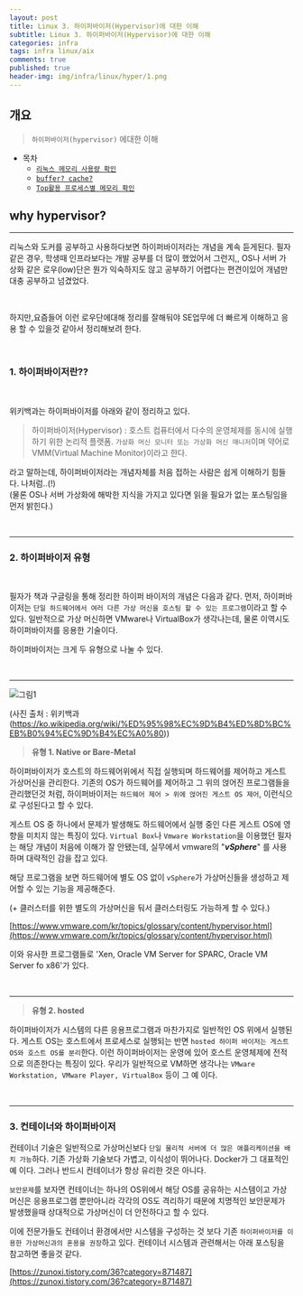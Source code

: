 ```yaml
---
layout: post
title: Linux 3. 하이퍼바이저(Hypervisor)에 대한 이해 
subtitle: Linux 3. 하이퍼바이저(Hypervisor)에 대한 이해
categories: infra
tags: infra linux/aix
comments: true
published: true
header-img: img/infra/linux/hyper/1.png
---
```


## 개요
> `하이퍼바이저(hypervisor)` 에대한 이해
  
- 목차
	- [`리눅스 메모리 사용량 확인`](#리눅스-메모리-사용량)
	- [`buffer? cache?`](#buffer-cache)
	- [`Top활용 프로세스별 메모리 확인`](#top활용-프로세스별-메모리-확인)
  
## why hypervisor?
---
리눅스와 도커를 공부하고 사용하다보면 하이퍼바이저라는 개념을 계속 듣게된다. 필자같은 경우, 학생때 인프라보다는 개발 공부를 더 많이 했었어서 그런지,, OS나 서버 가상화 같은 로우(low)단은 뭔가 익숙하지도 않고 공부하기 어렵다는 편견이있어 개념만 대충 공부하고 넘겼었다.

<br>

하지만,요즘들어 이런 로우단에대해 정리를 잘해둬야 SE업무에 더 빠르게 이해하고 응용 할 수 있을것 같아서 정리해보려 한다.

<br>


### **1\. 하이퍼바이저란??**

<br>

위키백과는 하이퍼바이저를 아래와 같이 정리하고 있다.

> 하이퍼바이저(Hypervisor) : 호스트 컴퓨터에서 다수의 운영체제를 동시에 실행하기 위한 논리적 플랫폼. `가상화 머신 모니터 또는 가상화 머신 매니저`이며 약어로 VMM(Virtual Machine Monitor)이라고 한다.

라고 말하는데, 하이퍼바이저라는 개념자체를 처음 접하는 사람은 쉽게 이해하기 힘들다. 나처럼..(!)  
(물론 OS나 서버 가상화에 해박한 지식을 가지고 있다면 읽을 필요가 없는 포스팅임을 먼저 밝힌다.)

<br>

---
### **2\. 하이퍼바이저 유형**

<br>

필자가 책과 구글링을 통해 정리한 하이퍼 바이저의 개념은 다음과 같다. 먼저, 하이퍼바이저는 `단일 하드웨어에서 여러 다른 가상 머신을 호스팅 할 수 있는 프로그램`이라고 할 수 있다. 일반적으로 가상 머신하면 VMware나 VirtualBox가 생각나는데, 물론 이역시도 하이퍼바이저를 응용한 기술이다.

하이퍼바이저는 크게 두 유형으로 나눌 수 있다.

<br>

---

![그림1](https://cdn.jsdelivr.net/gh/zunoxi/zunoxi.github.io/assets/img/infra/linux/hyper/2.png)

(사진 출처 : 위키백과 (https://ko.wikipedia.org/wiki/%ED%95%98%EC%9D%B4%ED%8D%BC%EB%B0%94%EC%9D%B4%EC%A0%80))


> **유형 1. Native or Bare-Metal**

하이퍼바이저가 호스트의 하드웨어위에서 직접 실행되며 하드웨어를 제어하고 게스트 가상머신을 관리한다. 기존의 OS가 하드웨어를 제어하고 그 위의 얹어진 프로그램들을 관리했던것 처럼, 하이퍼바이저는 `하드웨어 제어 > 위에 얹어진 게스트 OS 제어`, 이런식으로 구성된다고 할 수 있다.

게스트 OS 중 하나에서 문제가 발생해도 하드웨어에서 실행 중인 다른 게스트 OS에 영향을 미치지 않는 특징이 있다. `Virtual Box`나 `Vmware Workstation`을 이용했던 필자는 해당 개념이 처음에 이해가 잘 안됐는데, 실무에서 vmware의 "_**vSphere**_" 를 사용하며 대략적인 감을 잡고 있다.

해당 프로그램을 보면 하드웨어에 별도 OS 없이 `vSphere`가 가상머신들을 생성하고 제어할 수 있는 기능을 제공해준다.

(+ 클러스터를 위한 별도의 가상머신을 둬서 클러스터링도 가능하게 할 수 있다.)

[https://www.vmware.com/kr/topics/glossary/content/hypervisor.html](https://www.vmware.com/kr/topics/glossary/content/hypervisor.html)

이와 유사한 프로그램들로 'Xen, Oracle VM Server for SPARC, Oracle VM Server fo x86'가 있다.

<br>

---

> **유형 2. hosted**

하이퍼바이저가 시스템의 다른 응용프로그램과 마찬가지로 일반적인 OS 위에서 실행된다. 게스트 OS는 호스트에서 프로세스로 실행되는 반면 `hosted 하이퍼 바이저는 게스트 OS와 호스트 OS를 분리`한다. 이런 하이퍼바이저는 운영에 있어 호스트 운영체제에 전적으로 의존한다는 특징이 있다. 우리가 일반적으로 VM하면 생각나는 `VMware Workstation, VMware Player, VirtualBox` 등이 그 예 이다.

<br>

---

### **3\. 컨테이너와 하이퍼바이저**

컨테이너 기술은 일반적으로 가상머신보다 `단일 물리적 서버에 더 많은 애플리케이션을 배치 가능`하다. 기존 가상화 기술보다 가볍고, 이식성이 뛰어나다. Docker가 그 대표적인 예 이다. 그러나 반드시 컨테이너가 항상 유리한 것은 아니다. 

`보안문제`를 보자면 컨테이너는 하나의 OS위에서 해당 OS를 공유하는 시스템이고 가상머신은 응용프로그램 뿐만아니라 각각의 OS도 격리하기 때문에 치명적인 보안문제가 발생했을때 상대적으로 가상머신이 더 안전하다고 할 수 있다.

이에 전문가들도 컨테이너 환경에서만 시스템을 구성하는 것 보다 기존 `하이퍼바이저를 이용한 가상머신과의 혼용을 권장`하고 있다. 컨테이너 시스템과 관련해서는 아래 포스팅을 참고하면 좋을것 같다.

[https://zunoxi.tistory.com/36?category=871487](https://zunoxi.tistory.com/36?category=871487)

